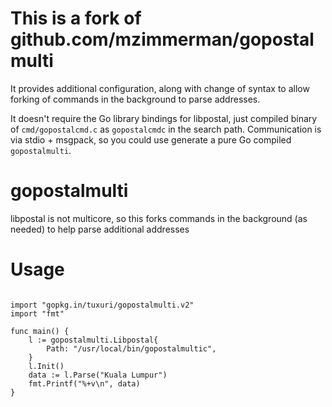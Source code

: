 # This is a fork of github.com/mzimmerman/gopostalmulti

It provides additional configuration, along with change of syntax to allow forking of commands in the background to parse addresses.

It doesn't require the Go library bindings for libpostal, just compiled binary of `cmd/gopostalcmd.c` as `gopostalcmdc` in the search path. Communication is via stdio + msgpack, so you could use generate a pure Go compiled `gopostalmulti`.

# gopostalmulti
libpostal is not multicore, so this forks commands in the background (as needed) to help parse additional addresses

# Usage

```package main

import "gopkg.in/tuxuri/gopostalmulti.v2"
import "fmt"

func main() {
	l := gopostalmulti.Libpostal{
		Path: "/usr/local/bin/gopostalmultic",
	}
	l.Init()
	data := l.Parse("Kuala Lumpur")
	fmt.Printf("%+v\n", data)
}
```
